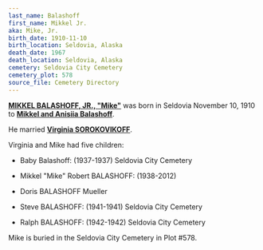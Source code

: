 ```yaml
---
last_name: Balashoff
first_name: Mikkel Jr.
aka: Mike, Jr.
birth_date: 1910-11-10
birth_location: Seldovia, Alaska
death_date: 1967
death_location: Seldovia, Alaska
cemetery: Seldovia City Cemetery
cemetery_plot: 578
source_file: Cemetery Directory
---
```

[**MIKKEL BALASHOFF, JR., "Mike"**](../_families/Balashov_balashof_balishoff_Family.md) was born in Seldovia November 10, 1910 to [**Mikkel and Anisiia Balashoff**](./Balashoff_Mikkel_Sr.md). 

He married [**Virginia SOROKOVIKOFF**](./Balashoff_Virginia_Sorokovikoff.md). 

Virginia and Mike had five children:

- Baby Balashoff: (1937-1937) Seldovia City Cemetery

- Mikkel "Mike" Robert BALASHOFF: (1938-2012)

- Doris BALASHOFF Mueller

- Steve BALASHOFF: (1941-1941) Seldovia City Cemetery

- Ralph BALASHOFF: (1942-1942) Seldovia City Cemetery

Mike is buried in the Seldovia City Cemetery in Plot #578.  




